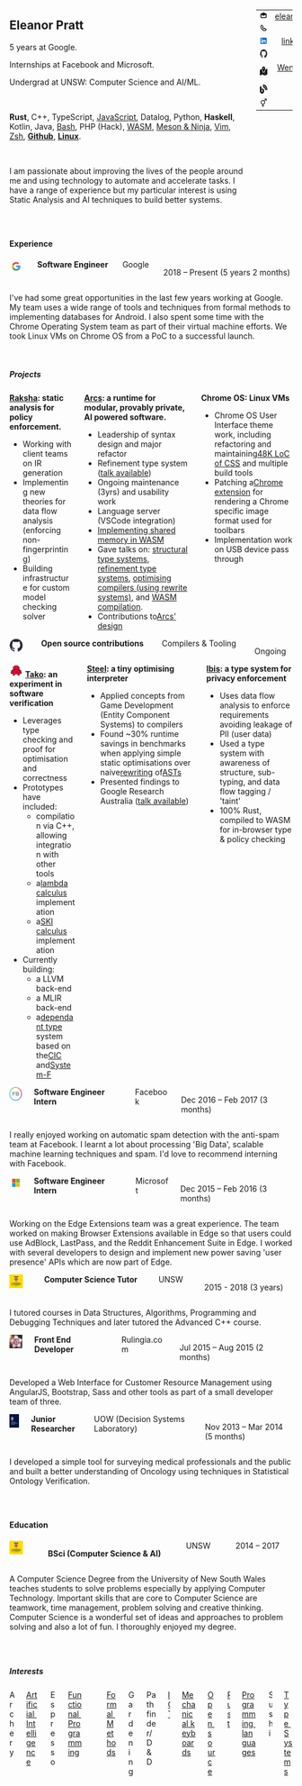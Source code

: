 <!DOCTYPE html>
<html lang="en">
<head>
<meta charset="utf-8">
<title>Résumé - Eleanor Pratt</title>
<meta name="viewport" content="width=device-width,initial-scale=1, minimum-scale=1, maximum-scale=1">
<meta name="Description" content="Résumé - Eleanor Pratt">
<base href="/">
<link rel="stylesheet" href="/bulma.css">
<style>
.section {
    padding-top: 1em !important;
    padding-bottom: 1em !important;
}
.subtitle {
    padding-bottom: 0.1em !important;
}
</style>
<body>
<div class="container">
<section class="section">
<div class="columns">
<div class="column" style="align-items: center;">
<h2 class="title is-narrow">
Eleanor Pratt
</h2>
<p>5 years at Google.</p>
<p>Internships at Facebook and Microsoft.</p>
<p>Undergrad at UNSW: Computer Science and AI/ML.</p>
<p>&nbsp;</p>
<p>
<b>Rust</b>,
    C++,
    TypeScript,
    <a href="https://github.com/Cypher1/13k_lost">JavaScript</a>,
    Datalog,
    Python,
    <b>Haskell</b>,
    Kotlin, Java,
    <a href="https://github.com/Cypher1/HackSlashBash">Bash</a>,
    PHP (Hack),
    <a href="https://github.com/Cypher1/wasm-shared-buffers">WASM</a>,
    <a href="https://github.com/Cypher1/tako/tree/cpp">Meson & Ninja</a>,
    <a href="https://github.com/Cypher1/nvim_i3focus">Vim</a>,
    <a href="https://github.com/Cypher1/Castle">Zsh</a>,
    <b><a href="https://github.com/Cypher1/tako/blob/main/.github/workflows/takolib.yml">Github</a></b>,
    <b><a href="https://github.com/Cypher1/py3status">Linux</a></b>.
    </p>
    <p>&nbsp;</p>
    <p>I am passionate about improving the lives of the people around me and using technology to automate and accelerate tasks.
    I have a range of experience but my particular interest is using Static Analysis and AI techniques to build better systems.
    </div>
    <div class="column is-narrow" style="text-align: right;">
    <div class="container">
    <table class="table">
    <tr>
    <td>
    <li-icon type="envelope-open" size="small" role="img" aria-label="Email"><svg xmlns="http://www.w3.org/2000/svg" viewBox="0 0 16 16" data-supported-dps="16x16" fill="currentColor" width="16" height="16" focusable="false">
    <path d="M8 1L1 4.47V11a3 3 0 003 3h8a3 3 0 003-3V4.47zm5 10a1 1 0 01-1 1H4a1 1 0 01-1-1V6.51L8 9l5-2.49z"></path>
    </svg></li-icon>
    </td>
    <td>
    <a href="mailto:eleanor.pratty@gmail.com"> eleanor.pratty@gmail.com</a>
    </td>
    </tr>
    <tr>
    <td>
    <li-icon type="phone-handset" size="small" role="img" aria-label="Phone number"><svg xmlns="http://www.w3.org/2000/svg" viewBox="0 0 16 16" data-supported-dps="16x16" fill="currentColor" width="16" height="16" focusable="false">
    <path d="M4.18 11.82C6.62 14.26 8.64 15 10.79 15a3.76 3.76 0 002.66-1.1l1.32-1.32a.8.8 0 000-1.13L11.6 8.29a1 1 0 00-.69-.29 1 1 0 00-.42.09l-1.67.73-1.64-1.64.73-1.67A1 1 0 008 5.09a1 1 0 00-.29-.69L4.55 1.23a.8.8 0 00-1.13 0L2.1 2.55A3.76 3.76 0 001 5.21c0 2.15.74 4.17 3.18 6.61zm1.24-1.24c-2.34-2.34-2.67-4-2.67-5.37a2 2 0 01.59-1.42L4 3.14l2 2-1 2.32L8.54 11l2.29-1 2 2-.65.65a2 2 0 01-1.42.59c-1.38.01-3-.31-5.34-2.66z"></path>
    </svg></li-icon>
    </td>
    <td>
    <a href="tel:+61438352185"> 0438352185</a>
    </td>
    </tr>
    <tr>
    <td>
    <li-icon type="linkedin-bug-color" size="small" role="img" aria-label="LinkedIn profile"><svg xmlns="http://www.w3.org/2000/svg" viewBox="0 0 16 16" data-supported-dps="16x16" width="16" height="16" focusable="false">
    <path d="M15 2v12a1 1 0 01-1 1H2a1 1 0 01-1-1V2a1 1 0 011-1h12a1 1 0 011 1zM5 6H3v7h2zm.25-2A1.25 1.25 0 104 5.25 1.25 1.25 0 005.25 4zM13 9.29c0-2.2-.73-3.49-2.86-3.49A2.71 2.71 0 007.89 7V6H6v7h2V9.73a1.73 1.73 0 011.52-1.92h.14C10.82 7.8 11 8.94 11 9.73V13h2z" fill="#0a66c2"></path>
    </svg></li-icon>
    </td>
    <td>
    <a href="https://linkedin.com/in/prattellie/" class="link-without-hover-visited"> linkedin.com/in/prattellie</a>
    </td>
    </tr>
    <tr>
    <td>
    <img src="./imgs/github.png" alt="Logo for Github" width="16" height="16">
    </td>
    <td>
    <a href="https://github.com/cypher1"> github.com/cypher1</a>
    </td>
    </tr>
    <tr>
    <td>
    <img src="./imgs/map-location-dot-solid.svg" alt="Map Location icon" width="16" height="16">
    </td>
    <td>
    <a href="https://goo.gl/maps/sbYWCyTc8Fbs1JvR6"> Wentworth Point, Sydney, NSW</a>
    </td>
    </tr>
    <tr>
    <td>
    <img src="./imgs/blog-solid.svg" alt="Map Location icon" width="16" height="16">
    </td>
    <td>
    <a href="https://blog.mimir.systems"> Blog</a>
    </td>
    </tr>
    <tr>
    <td>&#9893;</td>
    <td>
    She/Her
    </td>
    </tr>
    </table>
    </div>
    </div>
    </div>
    </section>
    <section class="section">
    <h4 class="subtitle is-4">
    Experience
    </h4>
    <div class="block">
    <div class="columns">
    <div class="column is-1">
    <img src="./imgs/google.jpg" alt="Logo for Google" width="24" height="24">
    </div>
    <div class="column is-4">
    <strong>
    Software Engineer
    </strong>
    </div>
    <div class="column is-3">
    Google
    </div>
    <div class="column is-6">
    <p>2018 – Present (5 years 2 months)</p>
    </div>
    </div>
    <div>
    <p>I've had some great opportunities in the last few years working at Google. My team uses a wide range of tools and techniques from formal methods to implementing databases for Android.
    I also spent some time with the Chrome Operating System team as part of their virtual machine efforts. We took Linux VMs on Chrome OS from a PoC to a successful launch.</p>
    </div>
    <p>&nbsp;</p>
    <div class="block">
    <h5 class="subtitle is-5">
    Projects
    </h5>
    <div class="columns">
    <div class="column content">
    <b><a href="https://github.com/Cypher1/raksha">Raksha</a>: static analysis for policy enforcement.</b>
    <ul class="ul">
    <li>Working with client teams on IR generation</li>
    <li>Implementing new theories for data flow analysis (enforcing non-fingerprinting)</li>
    <li>Building infrastructure for custom model checking solver</li>
    </ul>
    </div>
    <div class="column content">
    <b><a href="https://github.com/PolymerLabs/arcs">Arcs</a>: a runtime for modular, provably private, AI powered software.</b>
    <ul>
    <li>Leadership of syntax design and major refactor</li>
    <li>Refinement type system (<a href="https://github.com/PolymerLabs/arcs/blob/master/docs/talks/Arcs%20Refinement%20Types%20for%20Dynamic%20Queries.pdf">talk available</a>)</li>
    <li>Ongoing maintenance (3yrs) and usability work</li>
    <li>Language server (VSCode integration)</li>
    <li><a href="https://github.com/Cypher1/wasm-shared-buffers">Implementing shared memory in WASM</a></li>
    <li>Gave talks on:
    <a href="https://github.com/PolymerLabs/arcs/blob/master/docs/talks/Types%20for%20fun%20and%20profit.pdf">structural type systems</a>,
    <a href="https://github.com/PolymerLabs/arcs/blob/master/docs/talks/Arcs%20Refinement%20Types%20for%20Dynamic%20Queries.pdf">refinement type systems</a>,
    <a href="https://github.com/PolymerLabs/arcs/blob/master/docs/talks/ECS%20for%20Compilers_%20Reimagining%20the%20AST.pdf">optimising compilers (using rewrite systems)</a>, and
    <a href="https://github.com/PolymerLabs/arcs/blob/master/docs/talks/Rust%20%2B%20WASM.pdf">WASM compilation</a>.
    </li>
    <li>Contributions to<a href="https://github.com/PolymerLabs/arcs/tree/master/docs/design">Arcs' design</a></li>
    </ul>
    </div>
    <div class="column content">
    <b>Chrome OS: Linux VMs</b>
    <ul>
    <li>Chrome OS User Interface theme work, including refactoring and maintaining<a href="https://chromium.googlesource.com/chromiumos/third_party/cros-adapta/">48K LoC of CSS</a> and multiple build tools</li>
    <li>Patching a<a href="https://github.com/Cypher1/vector-icons">Chrome extension</a> for rendering a Chrome specific image format used for toolbars</li>
    <li>Implementation work on USB device pass through</li>
    </ul>
    </div>
    </div>
    </div>
    </div>
    <div class="block">
    <div class="columns">
    <div class="column is-1">
    <img src="./imgs/github.png" alt="Logo for Github" width="24" height="24">
    </div>
    <div class="column is-4">
    <strong>
    Open source contributions
    </strong>
    </div>
    <div class="column is-3">
    Compilers &amp; Tooling
    </div>
    <div class="column is-6">
    <p>Ongoing</p>
    </div>
    </div>
    <div class="block">
    <div class="columns">
    <div class="column content">
    <img src="./imgs/tako.png" alt="Logo for Tako" width="24" height="24">
    <b><a href="https://github.com/Cypher1/tako">Tako</a>: an experiment in software verification</b>
    <ul class="ul">
    <li>Leverages type checking and proof for optimisation and correctness</li>
    <li>Prototypes have included:<ul>
    <li>compilation via C++, allowing integration with other tools</li>
    <li>a<a href="https://en.wikipedia.org/wiki/Lambda_calculus">lambda calculus</a> implementation</li>
    <li>a<a href="https://en.wikipedia.org/wiki/SKI_combinator_calculus">SKI calculus</a> implementation</li>
    </ul>
    </li>
    <li>Currently building:<ul>
    <li>a LLVM back-end</li>
    <li>a MLIR back-end</li>
    <li>a<a href="https://en.wikipedia.org/wiki/Dependent_type">dependant type</a> system based on the<a href="https://en.wikipedia.org/wiki/Calculus_of_constructions">CIC</a> and<a href="https://en.wikipedia.org/wiki/System_F">System-F</a></li>
    </ul>
    </div>
    <div class="column content">
    <b><a href="https://github.com/cypher1/steel">Steel</a>: a tiny optimising interpreter</b>
    <ul class="ul">
    <li>Applied concepts from Game Development (Entity Component Systems) to compilers</li>
    <li>Found ~30% runtime savings in benchmarks when applying simple static optimisations over naive<a href="https://en.wikipedia.org/wiki/Rewriting">rewriting</a> of<a href="https://en.wikipedia.org/wiki/Abstract_syntax_tree">ASTs</a></li>
    <li>Presented findings to Google Research Australia (<a href="https://github.com/PolymerLabs/arcs/blob/master/docs/talks/ECS%20for%20Compilers_%20Reimagining%20the%20AST.pdf">talk available</a>)
    </ul>
    </div>
    <div class="column content">
    <b><a href="https://github.com/project-oak/arcsjs-provable/tree/main/ibis">Ibis</a>: a type system for privacy enforcement</b>
    <ul class="ul">
    <li>Uses data flow analysis to enforce requirements avoiding leakage of PII (user data)</li>
    <li>Used a type system with awareness of structure, sub-typing, and data flow tagging / 'taint'</li>
    <li>100% Rust, compiled to WASM for in-browser type &amp; policy checking</li>
    </ul>
    </div>
    </div>
    </div>
    </div>
    <div class="block">
    <div class="columns">
    <div class="column is-1">
    <img src="./imgs/fb.jpg" alt="Logo for Facebook" class="flex-shrink-zero" width="24" height="24">
    </div>
    <div class="column is-4">
    <strong>
    Software Engineer Intern
    </strong>
    </div>
    <div class="column is-3">
    Facebook
    </div>
    <div class="column is-6">
    <p>Dec 2016 – Feb 2017 (3 months)</p>
    </div>
    </div>
    <div>
    <p>I really enjoyed working on automatic spam detection with the anti-spam team at Facebook.
    I learnt a lot about processing 'Big Data', scalable machine learning techniques and spam.
    I'd love to recommend interning with Facebook.</p>
    </div>
    </div>
    <div class="block">
    <div class="columns">
    <div class="column is-1">
    <img src="./imgs/microsoft.jpg" alt="Logo for Microsoft" class="flex-shrink-zero" width="24" height="24">
    </div>
    <div class="column is-4">
    <strong>
    Software Engineer Intern
    </strong>
    </div>
    <div class="column is-3">
    Microsoft
    </div>
    <div class="column is-6">
    <p>Dec 2015 – Feb 2016 (3 months)</p>
    </div>
    </div>
    <div>
    <p>Working on the Edge Extensions team was a great experience. The team worked on making Browser Extensions available in Edge so that users could use AdBlock, LastPass, and the Reddit Enhancement Suite in Edge.
    I worked with several developers to design and implement new power saving 'user presence' APIs which are now part of Edge.</p>
    </div>
    </div>
    <div class="block">
    <div class="columns">
    <div class="column is-1">
    <img src="./imgs/unsw.jpg" alt="Logo for UNSW" width="24" height="24">
    </div>
    <div class="column is-4">
    <strong>
    Computer Science Tutor
    </strong>
    </div>
    <div class="column is-3">
    UNSW
    </div>
    <div class="column is-6">
    <p>2015 - 2018 (3 years)</p>
    </div>
    </div>
    <div>
    <p>I tutored courses in Data Structures, Algorithms, Programming and Debugging Techniques and later tutored the Advanced C++ course.</p>
    </div>
    </div>
    <div class="block">
    <div class="columns">
    <div class="column is-1">
    <img src="./imgs/rulingia.png" alt="Logo for Rulingia.com" class="flex-shrink-zero" width="24" height="24">
    </div>
    <div class="column is-4">
    <strong>
    Front End Developer
    </strong>
    </div>
    <div class="column is-3">
    Rulingia.com
    </div>
    <div class="column is-6">
    <p>Jul 2015 – Aug 2015 (2 months)</p>
    </div>
    </div>
    <div>
    <p>Developed a Web Interface for Customer Resource Management using AngularJS, Bootstrap, Sass and other tools as part of a small developer team of three.</p>
    </div>
    </div>
    <div class="block">
    <div class="columns">
    <div class="column is-1">
    <img src="./imgs/uow.jpg" alt="Logo for the Decision Systems Laboratory (DSL) at UOW" class="flex-shrink-zero" width="24" height="24">
    </div>
    <div class="column is-4">
    <strong>
    Junior Researcher
    </strong>
    </div>
    <div class="column is-3">
UOW (Decision Systems Laboratory)
    </div>
    <div class="column is-6">
    <p>Nov 2013 – Mar 2014 (5 months)</p>
    </div>
    </div>
    <div>
    <p>I developed a simple tool for surveying medical professionals and the public and built a better understanding of Oncology using techniques in Statistical Ontology Verification.</p>
    </div>
    </div>
    </section>
    <section class="section">
    <h4 class="subtitle is-4">
    Education
    </h4>
    <div class="block">
    <div class="columns">
    <div class="column is-1">
    <img src="./imgs/unsw.jpg" alt="Logo for UNSW" class="flex-shrink-zero" width="24" height="24">
    </div>
    <div class="column is-4">
    <strong>
    <p>BSci (Computer Science &amp; AI)</p>
    </strong>
    </div>
    <div class="column is-3">
    UNSW
    </div>
    <div class="column is-6">
    2014 – 2017
    </div>
    </div>
    <div>
    <p>A Computer Science Degree from the University of New South Wales teaches students to solve problems especially by applying Computer Technology.
    Important skills that are core to Computer Science are teamwork, time management, problem solving and creative thinking.
    Computer Science is a wonderful set of ideas and approaches to problem solving and also a lot of fun. I thoroughly enjoyed my degree.</p>
    </div>
    </div>
    </section>
    <section class="section">
    <h5 class="subtitle is-5">
    Interests
    </h5>
    <div class="columns is-multiline is-centered">
    <div class="column is-narrow"> Archery</div>
    <div class="column is-narrow"><a href="https://github.com/Cypher1/GamePlayer">Artificial&nbsp;Intelligence</a></div>
    <div class="column is-narrow"> Espresso</div>
    <div class="column is-narrow"><a href="https://github.com/fp-syd"> Functional&nbsp;Programming</div>
    <div class="column is-narrow"><a href="https://github.com/Cypher1/Coqtail">Formal&nbsp;Methods</a></div>
    <div class="column is-narrow"> Gardening</div>
    <div class="column is-narrow"> Pathfinder/D&amp;D</div>
    <div class="column is-narrow"><a href="https://github.com/Cypher1/bravia-auth-and-remote">IOT</a></div>
    <div class="column is-narrow"><a href="https://github.com/Cypher1/qmk_firmware">Mechanical&nbsp;keyboards</a></div>
    <div class="column is-narrow"><a href="https://github.com/Cypher1?tab=repositories">Open&nbsp;source</a></div>
    <div class="column is-narrow"><a href="https://github.com/Cypher1/QueRyCode">Rust</a></div>
    <div class="column is-narrow"><a href="https://github.com/Cypher1/ika">Programming&nbsp;languages</a></div>
    <div class="column is-narrow"> Sushi</div>
    <div class="column is-narrow"><a href="https://github.com/Cypher1/tyger">Type&nbsp;Systems</a></div>
    </div>
    </section>
    </div>
    </body>
    </html>
